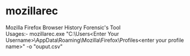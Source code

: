 # mozillarec
Mozilla Firefox Browser History Forensic's Tool <br>
Usages:- mozillarec.exe "C:\Users\<Enter Your Username>\AppData\Roaming\Mozilla\Firefox\Profiles\<enter your profile name>" -o "ouput.csv"
